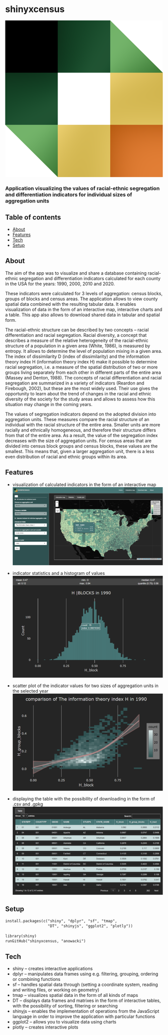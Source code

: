# shinyxcensus
![Logo](./images/logo_5.png)

### Application visualizing the values of racial-ethnic segregation and differentiation indicators for individual sizes of aggregation units

## Table of contents
* [About](#about)
* [Features](#features)
* [Tech](#tech)
* [Setup](#setup)

## About
The aim of the app was to visualize and share a database containing racial-ethnic segregation and differentiation indicators calculated for each county in the USA 
for the years: 1990, 2000, 2010 and 2020.

These indicators were calculated for 3 levels of aggregation: census blocks, groups of blocks and census areas. The application allows to view county spatial data 
combined with the resulting tabular data. It enables visualization of data in the form of an interactive map, interactive charts and a table. This app also allows 
to download shared data in tabular and spatial form.

The racial-ethnic structure can be described by two concepts – racial differentiation and racial segregation. Racial diversity, a concept that describes a measure 
of the relative heterogeneity of the racial-ethnic structure of a population in a given area (White, 1986), is measured by entropy. It allows to determine the level
of population mixing in a given area. The index of dissimilarity D (index of dissimilarity) and the information theory index H (information theory index H) make it 
possible to determine racial segregation, i.e. a measure of the spatial distribution of two or more groups living separately from each other in different parts of the 
entire area (Massey and Denton, 1988). The concepts of racial differentiation and racial segregation are summarized in a variety of indicators (Reardon and Firebough, 
2002), but these are the most widely used. Their use gives the opportunity to learn about the trend of changes in the racial and ethnic diversity of the society for 
the study areas and allows to assess how this situation may change in the coming years.

The values of segregation indicators depend on the adopted division into aggregation units. These measures compare the racial structure of an individual with the 
racial structure of the entire area. Smaller units are more racially and ethnically homogeneous, and therefore their structure differs from that of the entire area. 
As a result, the value of the segregation index decreases with the size of aggregation units. For census areas that are divided into census block groups and census 
blocks, these values are the smallest. This means that, given a larger aggregation unit, there is a less even distribution of racial and ethnic groups within its 
area.

## Features
* visualization of calculated indicators in the form of an interactive map
![Interactive Map](./images/shiny_panel_mapy.png)

* indicator statistics and a histogram of values
![Histogram](./images/panel_statystyk.png)

* scatter plot of the indicator values for two sizes of aggregation units in the selected year
![Scatter plot](./images/panel_rozrzutu.png)

* displaying the table with the possibility of downloading in the form of .csv and .gpkg
![Data download](./images/panel_pobierania.png)

## Setup

```
install.packages(c("shiny", "dplyr", "sf", "tmap", 
                   "DT", "shinyjs", "ggplot2", "plotly"))
                   
library(shiny)
runGitHub("shinyxcensus, "anowacki")
```

## Tech

* shiny – creates interactive applications
* dplyr – manipulates data frames using e.g. filtering, grouping, ordering or combining functions
* sf – handles spatial data through (setting a coordinate system, reading and writing files, or working on geometry)
* tmap – visualizes spatial data in the form of all kinds of maps
* DT – displays data frames and matrixes in the form of interactive tables, with the possibility of sorting, filtering or searching
* shinyjs – enables the implementation of operations from the JavaScript language in order to improve the application with particular functions
* ggplot2 – allows you to visualize data using charts
* plotly – creates interactive plots


